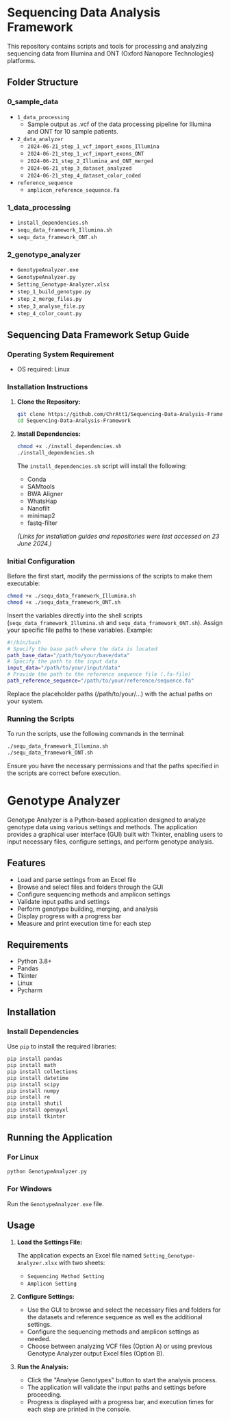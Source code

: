 
# Sequencing Data Analysis Framework

This repository contains scripts and tools for processing and analyzing sequencing data from Illumina and ONT (Oxford Nanopore Technologies) platforms.

## Folder Structure

### 0_sample_data
- `1_data_processing`
  - Sample output as .vcf of the data processing pipeline for Illumina and ONT for 10 sample patients.
- `2_data_analyzer`
  - `2024-06-21_step_1_vcf_import_exons_Illumina`
  - `2024-06-21_step_1_vcf_import_exons_ONT`
  - `2024-06-21_step_2_Illumina_and_ONT_merged`
  - `2024-06-21_step_3_dataset_analyzed`
  - `2024-06-21_step_4_dataset_color_coded`
- `reference_sequence`
  - `amplicon_reference_sequence.fa`

### 1_data_processing
- `install_dependencies.sh`
- `sequ_data_framework_Illumina.sh`
- `sequ_data_framework_ONT.sh`

### 2_genotype_analyzer
- `GenotypeAnalyzer.exe`
- `GenotypeAnalyzer.py`
- `Setting_Genotype-Analyzer.xlsx`
- `step_1_build_genotype.py`
- `step_2_merge_files.py`
- `step_3_analyse_file.py`
- `step_4_color_count.py`

## Sequencing Data Framework Setup Guide

### Operating System Requirement
- OS required: Linux

### Installation Instructions

1. **Clone the Repository:**

    ```bash
    git clone https://github.com/ChrAtt1/Sequencing-Data-Analysis-Framework.git
    cd Sequencing-Data-Analysis-Framework
    ```

2. **Install Dependencies:**

    ```bash
    chmod +x ./install_dependencies.sh
    ./install_dependencies.sh
    ```

    The `install_dependencies.sh` script will install the following:
    - Conda
    - SAMtools
    - BWA Aligner
    - WhatsHap
    - Nanofilt
    - minimap2
    - fastq-filter

    *(Links for installation guides and repositories were last accessed on 23 June 2024.)*

### Initial Configuration

Before the first start, modify the permissions of the scripts to make them executable:

```bash
chmod +x ./sequ_data_framework_Illumina.sh
chmod +x ./sequ_data_framework_ONT.sh
```

Insert the variables directly into the shell scripts (`sequ_data_framework_Illumina.sh` and `sequ_data_framework_ONT.sh`). Assign your specific file paths to these variables. Example:

```bash
#!/bin/bash
# Specify the base path where the data is located
path_base_data="/path/to/your/base/data"
# Specify the path to the input data
input_data="/path/to/your/input/data"
# Provide the path to the reference sequence file (.fa-file)
path_reference_sequence="/path/to/your/reference/sequence.fa"
```

Replace the placeholder paths (/path/to/your/...) with the actual paths on your system.

### Running the Scripts

To run the scripts, use the following commands in the terminal:

```bash
./sequ_data_framework_Illumina.sh
./sequ_data_framework_ONT.sh
```

Ensure you have the necessary permissions and that the paths specified in the scripts are correct before execution.

# Genotype Analyzer

Genotype Analyzer is a Python-based application designed to analyze genotype data using various settings and methods. The application provides a graphical user interface (GUI) built with Tkinter, enabling users to input necessary files, configure settings, and perform genotype analysis.

## Features

- Load and parse settings from an Excel file
- Browse and select files and folders through the GUI
- Configure sequencing methods and amplicon settings
- Validate input paths and settings
- Perform genotype building, merging, and analysis
- Display progress with a progress bar
- Measure and print execution time for each step

## Requirements

- Python 3.8+
- Pandas
- Tkinter
- Linux
- Pycharm

## Installation

### Install Dependencies

Use `pip` to install the required libraries:

```bash
pip install pandas
pip install math
pip install collections
pip install datetime
pip install scipy
pip install numpy
pip install re
pip install shutil
pip install openpyxl
pip install tkinter
```

## Running the Application

### For Linux

```bash
python GenotypeAnalyzer.py
```

### For Windows

Run the `GenotypeAnalyzer.exe` file.

## Usage

1. **Load the Settings File:**

    The application expects an Excel file named `Setting_Genotype-Analyzer.xlsx` with two sheets:
    - `Sequencing Method Setting`
    - `Amplicon Setting`

2. **Configure Settings:**

    - Use the GUI to browse and select the necessary files and folders for the datasets and reference sequence as well es the additional settings.
    - Configure the sequencing methods and amplicon settings as needed.
    - Choose between analyzing VCF files (Option A) or using previous Genotype Analyzer output Excel files (Option B).

3. **Run the Analysis:**

    - Click the "Analyse Genotypes" button to start the analysis process.
    - The application will validate the input paths and settings before proceeding.
    - Progress is displayed with a progress bar, and execution times for each step are printed in the console.
